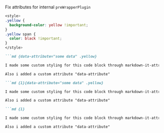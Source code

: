 <style>
.yellow {
  background-color: yellow !important; 
}
.yellow span {
  color: black !important;
}
</style>


Fix attributes for internal `preWrapperPlugin`

```css
<style>
.yellow {
  background-color: yellow !important; 
}
.yellow span {
  color: black !important;
}
</style>
```

````md
```md {data-attribute="some data" .yellow}
````

```md {data-attribute="some data" .yellow}
I made some custom styling for this code block through markdown-it-attrs

Also i added a custom attribute "data-attribute"

```

````md
```md {1}{data-attribute="some data" .yellow}
````
```md {1}{data-attribute="some data" .yellow}
I made some custom styling for this code block through markdown-it-attrs

Also i added a custom attribute "data-attribute"

```

````md
```md {1}
````
```md {1}
I made some custom styling for this code block through markdown-it-attrs

Also i added a custom attribute "data-attribute"

```
